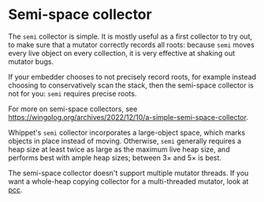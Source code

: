 # Semi-space collector

The `semi` collector is simple.  It is mostly useful as a first
collector to try out, to make sure that a mutator correctly records all
roots: because `semi` moves every live object on every collection, it is
very effective at shaking out mutator bugs.

If your embedder chooses to not precisely record roots, for example
instead choosing to conservatively scan the stack, then the semi-space
collector is not for you: `semi` requires precise roots.

For more on semi-space collectors, see
https://wingolog.org/archives/2022/12/10/a-simple-semi-space-collector.

Whippet's `semi` collector incorporates a large-object space, which
marks objects in place instead of moving.  Otherwise, `semi` generally
requires a heap size at least twice as large as the maximum live heap
size, and performs best with ample heap sizes; between 3× and 5× is
best.

The semi-space collector doesn't support multiple mutator threads.  If
you want a whole-heap copying collector for a multi-threaded mutator,
look at [pcc](./collector-pcc.md).
